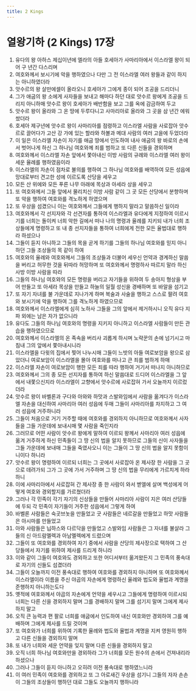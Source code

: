 ```yaml
---
title: 2 Kings
---
```


# 열왕기하 (2 Kings) 17장
1. 유다의 왕 아하스 제십이년에 엘라의 아들 호세아가 사마리아에서 이스라엘 왕이 되어 구 년간 다스리며
1. 여호와께서 보시기에 악을 행하였으나 다만 그 전 이스라엘 여러 왕들과 같이 하지는 아니하였더라
1. 앗수르의 왕 살만에셀이 올라오니 호세아가 그에게 종이 되어 조공을 드리더니
1. 그가 애굽의 왕 소에게 사자들을 보내고 해마다 하던 대로 앗수르 왕에게 조공을 드리지 아니하매 앗수르 왕이 호세아가 배반함을 보고 그를 옥에 감금하여 두고
1. 앗수르 왕이 올라와 그 온 땅에 두루다니고 사마리아로 올라와 그 곳을 삼 년간 에워쌌더라
1. 호세아 제구년에 앗수르 왕이 사마리아를 점령하고 이스라엘 사람을 사로잡아 앗수르로 끌어다가 고산 강 가에 있는 할라와 하볼과 메대 사람의 여러 고을에 두었더라
1. 이 일은 이스라엘 자손이 자기를 애굽 땅에서 인도하여 내사 애굽의 왕 바로의 손에서 벗어나게 하신 그 하나님 여호와께 죄를 범하고 또 다른 신들을 경외하며
1. 여호와께서 이스라엘 자손 앞에서 쫓아내신 이방 사람의 규례와 이스라엘 여러 왕이 세운 율례를 행하였음이라
1. 이스라엘의 자손이 점차로 불의를 행하여 그 하나님 여호와를 배역하여 모든 성읍에 망대로부터 견고한 성에 이르도록 산당을 세우고
1. 모든 산 위에와 모든 푸른 나무 아래에 목상과 아세라 상을 세우고
1. 또 여호와께서 그들 앞에서 물리치신 이방 사람 같이 그 곳 모든 산당에서 분향하며 또 악을 행하여 여호와를 격노하게 하였으며
1. 또 우상을 섬겼으니 이는 여호와께서 그들에게 행하지 말라고 말씀하신 일이라
1. 여호와께서 각 선지자와 각 선견자를 통하여 이스라엘과 유다에게 지정하여 이르시기를 너희는 돌이켜 너희 악한 길에서 떠나 나의 명령과 율례를 지키되 내가 너희 조상들에게 명령하고 또 내 종 선지자들을 통하여 너희에게 전한 모든 율법대로 행하라 하셨으나
1. 그들이 듣지 아니하고 그들의 목을 곧게 하기를 그들의 하나님 여호와를 믿지 아니하던 그들 조상들의 목 같이 하여
1. 여호와의 율례와 여호와께서 그들의 조상들과 더불어 세우신 언약과 경계하신 말씀을 버리고 허무한 것을 뒤따라 허망하며 또 여호와께서 명령하사 따르지 말라 하신 사방 이방 사람을 따라
1. 그들의 하나님 여호와의 모든 명령을 버리고 자기들을 위하여 두 송아지 형상을 부어 만들고 또 아세라 목상을 만들고 하늘의 일월 성신을 경배하며 또 바알을 섬기고
1. 또 자기 자녀를 불 가운데로 지나가게 하며 복술과 사술을 행하고 스스로 팔려 여호와 보시기에 악을 행하여 그를 격노하게 하였으므로
1. 여호와께서 이스라엘에게 심히 노하사 그들을 그의 앞에서 제거하시니 오직 유다 지파 외에는 남은 자가 없으니라
1. 유다도 그들의 하나님 여호와의 명령을 지키지 아니하고 이스라엘 사람들이 만든 관습을 행하였으므로
1. 여호와께서 이스라엘의 온 족속을 버리사 괴롭게 하시며 노략꾼의 손에 넘기시고 마침내 그의 앞에서 쫓아내시니라
1. 이스라엘을 다윗의 집에서 찢어 나누시매 그들이 느밧의 아들 여로보암을 왕으로 삼았더니 여로보암이 이스라엘을 몰아 여호와를 떠나고 큰 죄를 범하게 하매
1. 이스라엘 자손이 여로보암이 행한 모든 죄를 따라 행하여 거기서 떠나지 아니하므로
1. 여호와께서 그의 종 모든 선지자를 통하여 하신 말씀대로 드디어 이스라엘을 그 앞에서 내쫓으신지라 이스라엘이 고향에서 앗수르에 사로잡혀 가서 오늘까지 이르렀더라
1. 앗수르 왕이 바벨론과 구다와 아와와 하맛과 스발와임에서 사람을 옮겨다가 이스라엘 자손을 대신하여 사마리아 여러 성읍에 두매 그들이 사마리아를 차지하고 그 여러 성읍에 거주하니라
1. 그들이 처음으로 거기 거주할 때에 여호와를 경외하지 아니하므로 여호와께서 사자들을 그들 가운데에 보내시매 몇 사람을 죽인지라
1. 그러므로 어떤 사람이 앗수르 왕에게 말하여 이르되 왕께서 사마리아 여러 성읍에 옮겨 거주하게 하신 민족들이 그 땅 신의 법을 알지 못하므로 그들의 신이 사자들을 그들 가운데에 보내매 그들을 죽였사오니 이는 그들이 그 땅 신의 법을 알지 못함이니이다 하니라
1. 앗수르 왕이 명령하여 이르되 너희는 그 곳에서 사로잡아 온 제사장 한 사람을 그 곳으로 데려가되 그가 그 곳에 가서 거주하며 그 땅 신의 법을 무리에게 가르치게 하라 하니
1. 이에 사마리아에서 사로잡혀 간 제사장 중 한 사람이 와서 벧엘에 살며 백성에게 어떻게 여호와 경외할지를 가르쳤더라
1. 그러나 각 민족이 각기 자기의 신상들을 만들어 사마리아 사람이 지은 여러 산당들에 두되 각 민족이 자기들이 거주한 성읍에서 그렇게 하여
1. 바벨론 사람들은 숙곳브놋을 만들었고 굿 사람들은 네르갈을 만들었고 하맛 사람들은 아시마를 만들었고
1. 아와 사람들은 닙하스와 다르닥을 만들었고 스발와임 사람들은 그 자녀를 불살라 그들의 신 아드람멜렉과 아남멜렉에게 드렸으며
1. 그들이 또 여호와를 경외하여 자기 중에서 사람을 산당의 제사장으로 택하여 그 산당들에서 자기를 위하여 제사를 드리게 하니라
1. 이와 같이 그들이 여호와도 경외하고 또한 어디서부터 옮겨왔든지 그 민족의 풍속대로 자기의 신들도 섬겼더라
1. 그들이 오늘까지 이전 풍속대로 행하여 여호와를 경외하지 아니하며 또 여호와께서 이스라엘이라 이름을 주신 야곱의 자손에게 명령하신 율례와 법도와 율법과 계명을 준행하지 아니하는도다
1. 옛적에 여호와께서 야곱의 자손에게 언약을 세우시고 그들에게 명령하여 이르시되 너희는 다른 신을 경외하지 말며 그를 경배하지 말며 그를 섬기지 말며 그에게 제사하지 말고
1. 오직 큰 능력과 편 팔로 너희를 애굽에서 인도하여 내신 여호와만 경외하여 그를 예배하며 그에게 제사를 드릴 것이며
1. 또 여호와가 너희를 위하여 기록한 율례와 법도와 율법과 계명을 지켜 영원히 행하고 다른 신들을 경외하지 말며
1. 또 내가 너희와 세운 언약을 잊지 말며 다른 신들을 경외하지 말고
1. 오직 너희 하나님 여호와만을 경외하라 그가 너희를 모든 원수의 손에서 건져내리라 하셨으나
1. 그러나 그들이 듣지 아니하고 오히려 이전 풍속대로 행하였느니라
1. 이 여러 민족이 여호와를 경외하고 또 그 아로새긴 우상을 섬기니 그들의 자자 손손이 그들의 조상들이 행하던 대로 그들도 오늘까지 행하니라